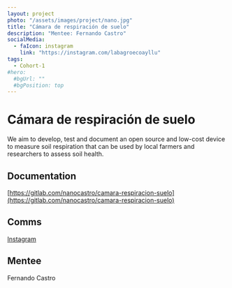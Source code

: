 ```yaml
---
layout: project
photo: "/assets/images/project/nano.jpg"
title: "Cámara de respiración de suelo"
description: "Mentee: Fernando Castro"
socialMedia:
  - faIcon: instagram
    link: "https://instagram.com/labagroecoayllu"
tags:
  - Cohort-1
#hero:
  #bgUrl: ""
  #bgPosition: top
---
```


# Cámara de respiración de suelo

We aim to develop, test and document an open source and low-cost device to measure soil respiration that can be used by local farmers and researchers to assess soil health. 

## Documentation

[https://gitlab.com/nanocastro/camara-respiracion-suelo](https://gitlab.com/nanocastro/camara-respiracion-suelo)

## Comms

[Instagram](https://instagram.com/labagroecoayllu)

## Mentee

Fernando Castro
